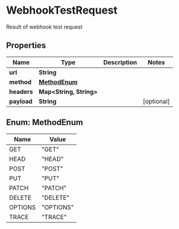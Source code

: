 

# WebhookTestRequest

Result of webhook test request
## Properties

Name | Type | Description | Notes
------------ | ------------- | ------------- | -------------
**url** | **String** |  | 
**method** | [**MethodEnum**](#MethodEnum) |  | 
**headers** | **Map&lt;String, String&gt;** |  | 
**payload** | **String** |  |  [optional]



## Enum: MethodEnum

Name | Value
---- | -----
GET | &quot;GET&quot;
HEAD | &quot;HEAD&quot;
POST | &quot;POST&quot;
PUT | &quot;PUT&quot;
PATCH | &quot;PATCH&quot;
DELETE | &quot;DELETE&quot;
OPTIONS | &quot;OPTIONS&quot;
TRACE | &quot;TRACE&quot;



